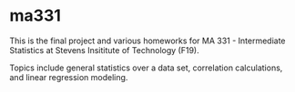 # ma331
This is the final project and various homeworks for MA 331 - Intermediate Statistics at Stevens Insititute of Technology (F19).

Topics include general statistics over a data set, correlation calculations, and linear regression modeling.
